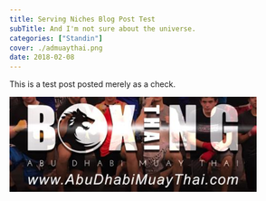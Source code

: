 ```yaml
---
title: Serving Niches Blog Post Test
subTitle: And I'm not sure about the universe.
categories: ["Standin"]
cover: ./admuaythai.png
date: 2018-02-08
---
```


This is a test post posted merely as a check. 

![abudhabimuaythai.com](./admuaythai.png)


